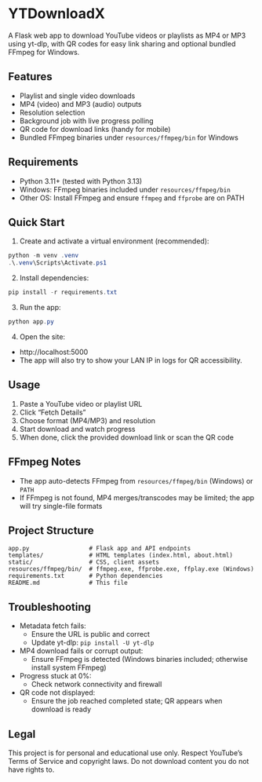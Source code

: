 # YTDownloadX

A Flask web app to download YouTube videos or playlists as MP4 or MP3 using yt-dlp, with QR codes for easy link sharing and optional bundled FFmpeg for Windows.

## Features
- Playlist and single video downloads
- MP4 (video) and MP3 (audio) outputs
- Resolution selection
- Background job with live progress polling
- QR code for download links (handy for mobile)
- Bundled FFmpeg binaries under `resources/ffmpeg/bin` for Windows

## Requirements
- Python 3.11+ (tested with Python 3.13)
- Windows: FFmpeg binaries included under `resources/ffmpeg/bin`
- Other OS: Install FFmpeg and ensure `ffmpeg` and `ffprobe` are on PATH

## Quick Start
1. Create and activate a virtual environment (recommended):
```powershell
python -m venv .venv
.\.venv\Scripts\Activate.ps1
```

2. Install dependencies:
```powershell
pip install -r requirements.txt
```

3. Run the app:
```powershell
python app.py
```

4. Open the site:
- http://localhost:5000
- The app will also try to show your LAN IP in logs for QR accessibility.

## Usage
1. Paste a YouTube video or playlist URL
2. Click “Fetch Details”
3. Choose format (MP4/MP3) and resolution
4. Start download and watch progress
5. When done, click the provided download link or scan the QR code

## FFmpeg Notes
- The app auto-detects FFmpeg from `resources/ffmpeg/bin` (Windows) or `PATH`
- If FFmpeg is not found, MP4 merges/transcodes may be limited; the app will try single-file formats

## Project Structure
```
app.py                 # Flask app and API endpoints
templates/             # HTML templates (index.html, about.html)
static/                # CSS, client assets
resources/ffmpeg/bin/  # ffmpeg.exe, ffprobe.exe, ffplay.exe (Windows)
requirements.txt       # Python dependencies
README.md              # This file
```

## Troubleshooting
- Metadata fetch fails:
  - Ensure the URL is public and correct
  - Update yt-dlp: `pip install -U yt-dlp`
- MP4 download fails or corrupt output:
  - Ensure FFmpeg is detected (Windows binaries included; otherwise install system FFmpeg)
- Progress stuck at 0%:
  - Check network connectivity and firewall
- QR code not displayed:
  - Ensure the job reached completed state; QR appears when download is ready

## Legal
This project is for personal and educational use only. Respect YouTube’s Terms of Service and copyright laws. Do not download content you do not have rights to.
